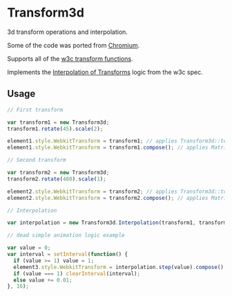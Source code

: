 # Transform3d

3d transform operations and interpolation.

Some of the code was ported from [Chromium](https://code.google.com/p/chromium).

Supports all of the [w3c transform functions](http://www.w3.org/TR/css-transforms-1/#transform-functions).

Implements the [Interpolation of Transforms](http://www.w3.org/TR/css-transforms-1/#interpolation-of-transforms) logic from the w3c spec.

## Usage

```js
// First transform

var transform1 = new Transform3d;
transform1.rotate(45).scale(2);

element1.style.WebkitTransform = transform1; // applies Transform3d::toString()
element1.style.WebkitTransform = transform1.compose(); // applies Matrix3d::toString(), should have the same exact effect

// Second transform

var transform2 = new Transform3d;
transform2.rotate(480).scale(1);

element2.style.WebkitTransform = transform2; // applies Transform3d::toString()
element2.style.WebkitTransform = transform2.compose(); // applies Matrix3d::toString(), should have the same exact effect

// Interpolation

var interpolation = new Transform3d.Interpolation(transform1, transform2);

// dead simple animation logic example

var value = 0;
var interval = setInterval(function() {
  if (value >= 1) value = 1;
  element3.style.WebkitTransform = interpolation.step(value).compose(); // applying the interpolation as a matrix
  if (value === 1) clearInterval(interval);
  else value += 0.01;
}, 16);
```
